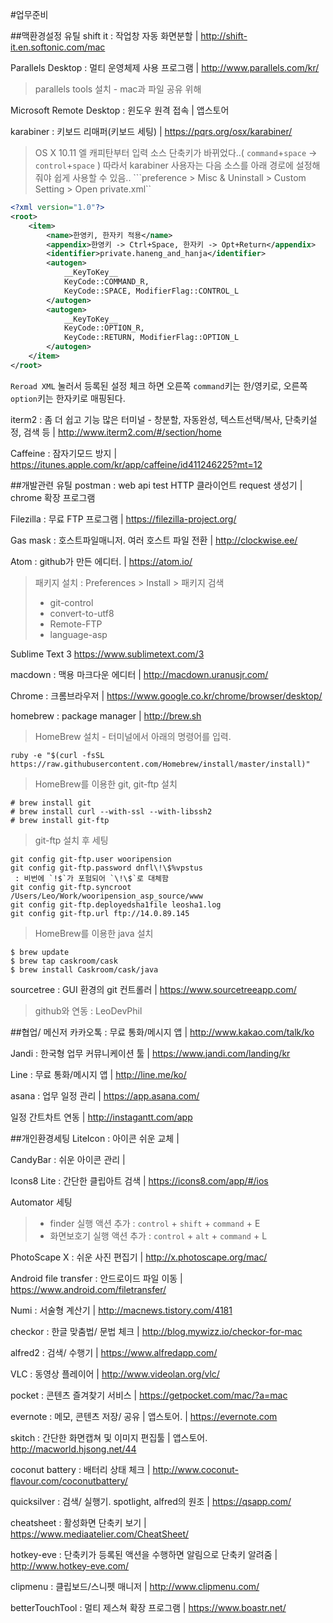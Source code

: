 #업무준비

##맥환경설정 유틸
shift it : 작업창 자동 화면분할 | http://shift-it.en.softonic.com/mac

Parallels Desktop : 멀티 운영체제 사용 프로그램 | http://www.parallels.com/kr/
> parallels tools 설치 - mac과 파일 공유 위해


Microsoft Remote Desktop : 윈도우 원격 접속 | 앱스토어

karabiner : 키보드 리매퍼(키보드 세팅) | https://pqrs.org/osx/karabiner/
> OS X 10.11 엘 캐피탄부터 입력 소스 단축키가 바뀌었다..( `command`+`space` -> `control`+`space` )
따라서 karabiner 사용자는 다음 소스를 아래 경로에 설정해줘야 쉽게 사용할 수 있음..
```preference > Misc & Uninstall > Custom Setting > Open private.xml``
```xml
<?xml version="1.0"?>
<root>
    <item>
        <name>한영키, 한자키 적용</name>
        <appendix>한영키 -> Ctrl+Space, 한자키 -> Opt+Return</appendix>
        <identifier>private.haneng_and_hanja</identifier>
        <autogen>
            __KeyToKey__
            KeyCode::COMMAND_R,
            KeyCode::SPACE, ModifierFlag::CONTROL_L
        </autogen>
        <autogen>
            __KeyToKey__
            KeyCode::OPTION_R,
            KeyCode::RETURN, ModifierFlag::OPTION_L
        </autogen>
    </item>
</root>
```
`Reroad XML` 눌러서 등록된 설정 체크 하면 오른쪽 `command`키는 한/영키로, 오른쪽 `option`키는 한자키로 매핑된다.

iterm2 : 좀 더 쉽고 기능 많은 터미널 - 창분할, 자동완성, 텍스트선택/복사, 단축키설정, 검색 등 | http://www.iterm2.com/#/section/home

Caffeine : 잠자기모드 방지 | https://itunes.apple.com/kr/app/caffeine/id411246225?mt=12


##개발관련 유틸
postman : web api test HTTP 클라이언트 request 생성기 | chrome 확장 프로그램

Filezilla : 무료 FTP 프로그램 | https://filezilla-project.org/

Gas mask : 호스트파일매니저. 여러 호스트 파일 전환 | http://clockwise.ee/

Atom : github가 만든 에디터. | https://atom.io/
> 패키지 설치 : Preferences > Install > 패키지 검색
> - git-control
> - convert-to-utf8
> - Remote-FTP
> - language-asp


Sublime Text 3	https://www.sublimetext.com/3

macdown : 맥용 마크다운 에디터 | http://macdown.uranusjr.com/

Chrome : 크롬브라우저 | https://www.google.co.kr/chrome/browser/desktop/

homebrew : package manager	| http://brew.sh
> HomeBrew 설치 - 터미널에서 아래의 명령어를 입력.
>
	ruby -e "$(curl -fsSL https://raw.githubusercontent.com/Homebrew/install/master/install)"

> HomeBrew를 이용한 git, git-ftp 설치
> 
	# brew install git
	# brew install curl --with-ssl --with-libssh2
	# brew install git-ftp

> git-ftp 설치 후 세팅
>
	git config git-ftp.user wooripension
    git config git-ftp.password dnfl\!\$%vpstus
     : 비번에 `!$`가 포험되어 `\!\$`로 대체함
    git config git-ftp.syncroot /Users/Leo/Work/wooripension_asp_source/www
    git config git-ftp.deployedsha1file leosha1.log
    git config git-ftp.url ftp://14.0.89.145

> HomeBrew를 이용한 java 설치
>
	$ brew update
	$ brew tap caskroom/cask
    $ brew install Caskroom/cask/java

sourcetree : GUI 환경의 git 컨트롤러 | https://www.sourcetreeapp.com/
> github와 연동 : LeoDevPhil



##협업/ 메신저
카카오톡 : 무료 통화/메시지 앱 | http://www.kakao.com/talk/ko

Jandi : 한국형 업무 커뮤니케이션 툴 | https://www.jandi.com/landing/kr

Line : 무료 통화/메시지 앱 | http://line.me/ko/

asana : 업무 일정 관리 | https://app.asana.com/

일정 간트차트 연동 | http://instagantt.com/app





##개인환경세팅
LiteIcon : 아이콘 쉬운 교체 |

CandyBar : 쉬운 아이콘 관리 |

Icons8 Lite : 간단한 클립아트 검색 | https://icons8.com/app/#/ios

Automator 세팅
> - finder 실행 액션 추가 : `control` + `shift` + `command` + E
> - 화면보호기 실행 액션 추가 : `control` + `alt` + `command` + L


PhotoScape X : 쉬운 사진 편집기 | http://x.photoscape.org/mac/

Android file transfer : 안드로이드 파일 이동 | https://www.android.com/filetransfer/

Numi : 서술형 계산기 | http://macnews.tistory.com/4181

checkor : 한글 맞춤법/ 문법 체크 | http://blog.mywizz.io/checkor-for-mac

alfred2 : 검색/ 수행기 | https://www.alfredapp.com/

VLC : 동영상 플레이어 | http://www.videolan.org/vlc/

pocket : 콘텐츠 즐겨찾기 서비스 | https://getpocket.com/mac/?a=mac

evernote : 메모, 콘텐츠 저장/ 공유 | 앱스토어. | https://evernote.com

skitch : 간단한 화면캡쳐 및 이미지 편집툴 | 앱스토어. http://macworld.hjsong.net/44

coconut battery : 배터리 상태 체크 | http://www.coconut-flavour.com/coconutbattery/

quicksilver : 검색/ 실행기. spotlight, alfred의 원조 | https://qsapp.com/

cheatsheet : 활성화면 단축키 보기 | https://www.mediaatelier.com/CheatSheet/

hotkey-eve : 단축키가 등록된 액션을 수행하면 알림으로 단축키 알려줌 | http://www.hotkey-eve.com/

clipmenu : 클립보드/스니펫 매니저 | http://www.clipmenu.com/

betterTouchTool : 멀티 제스쳐 확장 프로그램 | https://www.boastr.net/
